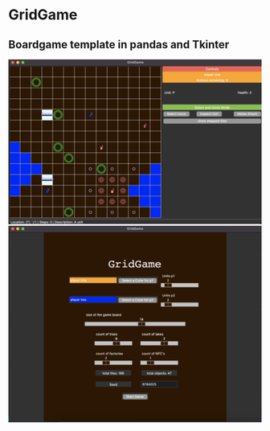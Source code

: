 # GridGame

## Boardgame template in pandas and Tkinter
![Game Screenshot](assets/gridgame.png?raw=true "GridGame")
![Game Screenshot](assets/homescreen.png?raw=true "GridGame")